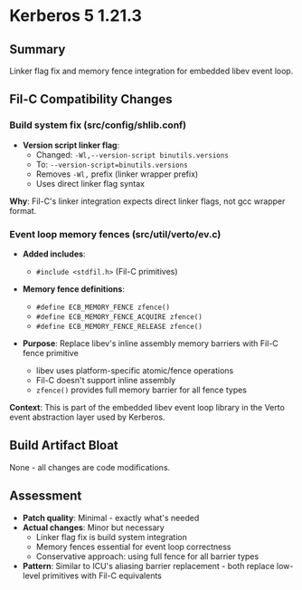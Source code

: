 # Kerberos 5 1.21.3

## Summary
Linker flag fix and memory fence integration for embedded libev event loop.

## Fil-C Compatibility Changes

### Build system fix (src/config/shlib.conf)
- **Version script linker flag**:
  - Changed: `-Wl,--version-script binutils.versions`
  - To: `--version-script=binutils.versions`
  - Removes `-Wl,` prefix (linker wrapper prefix)
  - Uses direct linker flag syntax

**Why**: Fil-C's linker integration expects direct linker flags, not gcc wrapper format.

### Event loop memory fences (src/util/verto/ev.c)
- **Added includes**:
  - `#include <stdfil.h>` (Fil-C primitives)
  
- **Memory fence definitions**:
  - `#define ECB_MEMORY_FENCE zfence()`
  - `#define ECB_MEMORY_FENCE_ACQUIRE zfence()`
  - `#define ECB_MEMORY_FENCE_RELEASE zfence()`
  
- **Purpose**: Replace libev's inline assembly memory barriers with Fil-C fence primitive
  - libev uses platform-specific atomic/fence operations
  - Fil-C doesn't support inline assembly
  - `zfence()` provides full memory barrier for all fence types

**Context**: This is part of the embedded libev event loop library in the Verto event abstraction layer used by Kerberos.

## Build Artifact Bloat
None - all changes are code modifications.

## Assessment
- **Patch quality**: Minimal - exactly what's needed
- **Actual changes**: Minor but necessary
  - Linker flag fix is build system integration
  - Memory fences essential for event loop correctness
  - Conservative approach: using full fence for all barrier types
- **Pattern**: Similar to ICU's aliasing barrier replacement - both replace low-level primitives with Fil-C equivalents
